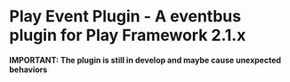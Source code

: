 # Play Event Plugin - A eventbus plugin for Play Framework 2.1.x

**IMPORTANT: The plugin is still in develop and maybe cause unexpected behaviors**